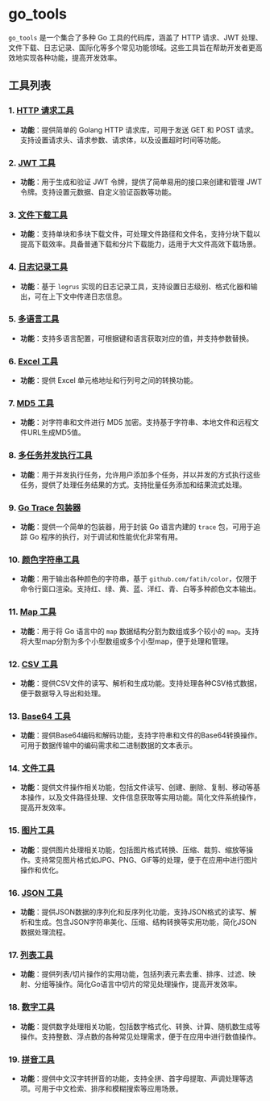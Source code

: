 # go_tools

`go_tools` 是一个集合了多种 Go 工具的代码库，涵盖了 HTTP 请求、JWT 处理、文件下载、日志记录、国际化等多个常见功能领域。这些工具旨在帮助开发者更高效地实现各种功能，提高开发效率。

## 工具列表

### 1. [HTTP 请求工具](http_tools/readme.md)

- **功能**：提供简单的 Golang HTTP 请求库，可用于发送 GET 和 POST 请求。支持设置请求头、请求参数、请求体，以及设置超时时间等功能。

### 2. [JWT 工具](jwt_tools/readme.md)

- **功能**：用于生成和验证 JWT 令牌，提供了简单易用的接口来创建和管理 JWT 令牌。支持设置元数据、自定义验证函数等功能。

### 3. [文件下载工具](downloader/readme.md)

- **功能**：支持单块和多块下载文件，可处理文件路径和文件名，支持分块下载以提高下载效率。具备普通下载和分片下载能力，适用于大文件高效下载场景。

### 4. [日志记录工具](logger_tools/readme.md)

- **功能**：基于 `logrus` 实现的日志记录工具，支持设置日志级别、格式化器和输出，可在上下文中传递日志信息。

### 5. [多语言工具](i18n_tools/readme.md)

- **功能**：支持多语言配置，可根据键和语言获取对应的值，并支持参数替换。

### 6. [Excel 工具](excel_tools/readme.md)

- **功能**：提供 Excel 单元格地址和行列号之间的转换功能。

### 7. [MD5 工具](md5/readme.md)

- **功能**：对字符串和文件进行 MD5 加密。支持基于字符串、本地文件和远程文件URL生成MD5值。

### 8. [多任务并发执行工具](multi_runner/readme.md)

- **功能**：用于并发执行任务，允许用户添加多个任务，并以并发的方式执行这些任务，提供了处理任务结果的方式。支持批量任务添加和结果流式处理。

### 9. [Go Trace 包装器](go_trace/readme.md)

- **功能**：提供一个简单的包装器，用于封装 Go 语言内建的 `trace` 包，可用于追踪 Go 程序的执行，对于调试和性能优化非常有用。

### 10. [颜色字符串工具](color_string/readme.md)

- **功能**：用于输出各种颜色的字符串，基于 `github.com/fatih/color`，仅限于命令行窗口渲染。支持红、绿、黄、蓝、洋红、青、白等多种颜色文本输出。

### 11. [Map 工具](map_tools/readme.md)

- **功能**：用于将 Go 语言中的 `map` 数据结构分割为数组或多个较小的 `map`。支持将大型map分割为多个小型数组或多个小型map，便于处理和管理。

### 12. [CSV 工具](csv_tools/readme.md)

- **功能**：提供CSV文件的读写、解析和生成功能。支持处理各种CSV格式数据，便于数据导入导出和处理。

### 13. [Base64 工具](base64_tools/readme.md)

- **功能**：提供Base64编码和解码功能，支持字符串和文件的Base64转换操作。可用于数据传输中的编码需求和二进制数据的文本表示。

### 14. [文件工具](file_tools/readme.md)

- **功能**：提供文件操作相关功能，包括文件读写、创建、删除、复制、移动等基本操作，以及文件路径处理、文件信息获取等实用功能。简化文件系统操作，提高开发效率。

### 15. [图片工具](img_tools/readme.md)

- **功能**：提供图片处理相关功能，包括图片格式转换、压缩、裁剪、缩放等操作。支持常见图片格式如JPG、PNG、GIF等的处理，便于在应用中进行图片操作和优化。

### 16. [JSON 工具](json_tools/readme.md)

- **功能**：提供JSON数据的序列化和反序列化功能，支持JSON格式的读写、解析和生成。包含JSON字符串美化、压缩、结构转换等实用功能，简化JSON数据处理流程。

### 17. [列表工具](list_tools/readme.md)

- **功能**：提供列表/切片操作的实用功能，包括列表元素去重、排序、过滤、映射、分组等操作。简化Go语言中切片的常见处理操作，提高开发效率。

### 18. [数字工具](number_tools/readme.md)

- **功能**：提供数字处理相关功能，包括数字格式化、转换、计算、随机数生成等操作。支持整数、浮点数的各种常见处理需求，便于在应用中进行数值操作。

### 19. [拼音工具](pinyin_tools/readme.md)

- **功能**：提供中文汉字转拼音的功能，支持全拼、首字母提取、声调处理等选项。可用于中文检索、排序和模糊搜索等应用场景。
